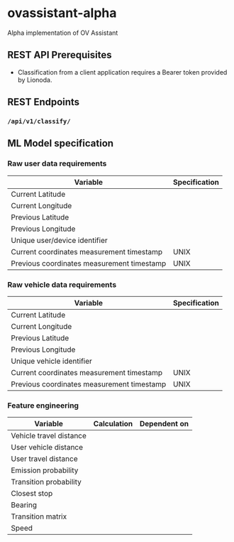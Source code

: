 # ovassistant-alpha
Alpha implementation of OV Assistant

## REST API Prerequisites

- Classification from a client application requires a Bearer token provided by Lionoda.

## REST Endpoints 

### `/api/v1/classify/`

## ML Model specification

### Raw user data requirements
| Variable | Specification | 
|----------|---------------|
|Current Latitude||
|Current Longitude||
|Previous Latitude||
|Previous Longitude||
|Unique user/device identifier||
|Current coordinates measurement timestamp| UNIX |
|Previous coordinates measurement timestamp| UNIX |

### Raw vehicle data requirements
| Variable | Specification | 
|----------|---------------|
|Current Latitude||
|Current Longitude||
|Previous Latitude||
|Previous Longitude||
|Unique vehicle identifier||
|Current coordinates measurement timestamp| UNIX |
|Previous coordinates measurement timestamp| UNIX |


### Feature engineering

| Variable | Calculation | Dependent on |
|----------|-------------|--------------|
|Vehicle travel distance|             |              |
|User vehicle distance|             |              |
|User travel distance|             |              |
|Emission probability|||
|Transition probability|||
|Closest stop|||
|Bearing|||
|Transition matrix|||
|Speed|||
